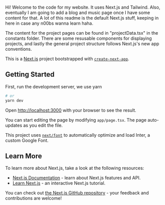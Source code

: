 Hi! Welcome to the code for my website. It uses Next.js and Tailwind. Also, eventually I am going to add a blog and music page once I have some content for that. 
A lot of this readme is the default Next.js stuff, keeping in here in case any n00bs wanna learn haha. 

The content for the project pages can be found in "projectData.tsx" in the constants folder. There are some resusable components for displaying projects, and lastly the general project structure follows Next.js's new app conventions. 

This is a [Next.js](https://nextjs.org/) project bootstrapped with [`create-next-app`](https://github.com/vercel/next.js/tree/canary/packages/create-next-app).

## Getting Started

First, run the development server, we use yarn
```bash
# or
yarn dev
```

Open [http://localhost:3000](http://localhost:3000) with your browser to see the result.

You can start editing the page by modifying `app/page.tsx`. The page auto-updates as you edit the file.

This project uses [`next/font`](https://nextjs.org/docs/basic-features/font-optimization) to automatically optimize and load Inter, a custom Google Font.

## Learn More

To learn more about Next.js, take a look at the following resources:

- [Next.js Documentation](https://nextjs.org/docs) - learn about Next.js features and API.
- [Learn Next.js](https://nextjs.org/learn) - an interactive Next.js tutorial.

You can check out [the Next.js GitHub repository](https://github.com/vercel/next.js/) - your feedback and contributions are welcome!
